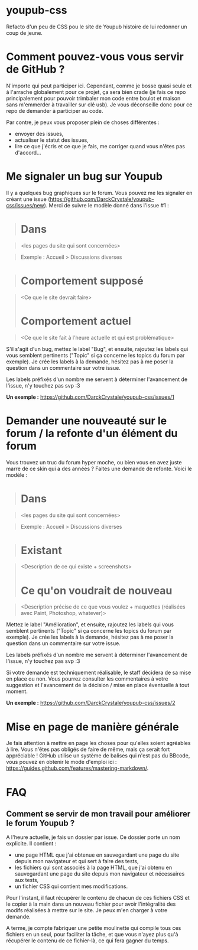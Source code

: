 # youpub-css
Refacto d'un peu de CSS pou le site de Youpub histoire de lui redonner un coup de jeune.

# Comment pouvez-vous vous servir de GitHub ?
N'importe qui peut participer ici. Cependant, comme je bosse quasi seule et à l'arrache globalement pour ce projet, ça sera bien crade (je fais ce repo principalement pour pouvoir trimbaler mon code entre boulot et maison sans m'emmerder à travailler sur clé usb). Je vous déconseille donc pour ce repo de demander à participer au code.

Par contre, je peux vous proposer plein de choses différentes :
- envoyer des issues,
- actualiser le statut des issues,
- lire ce que j'écris et ce que je fais, me corriger quand vous n'êtes pas d'accord...

# Me signaler un bug sur Youpub
Il y a quelques bug graphiques sur le forum. Vous pouvez me les signaler en créant une issue (https://github.com/DarckCrystale/youpub-css/issues/new). Merci de suivre le modèle donné dans l'issue #1 :
> # **Dans**

> \<les pages du site qui sont concernées>

> Exemple : Accueil > Discussions diverses
 
> # **Comportement supposé**

> \<Ce que le site devrait faire>
> 
> # **Comportement actuel**

> \<Ce que le site fait à l'heure actuelle et qui est problématique>


S'il s'agit d'un bug, mettez le label "Bug", et ensuite, rajoutez les labels qui vous semblent pertinents ("Topic" si ça concerne les topics du forum par exemple). Je crée les labels à la demande, hésitez pas à me poser la question dans un commentaire sur votre issue.

Les labels préfixés d'un nombre me servent à déterminer l'avancement de l'issue, n'y touchez pas svp :3

**Un exemple :** https://github.com/DarckCrystale/youpub-css/issues/1

# Demander une nouveauté sur le forum / la refonte d'un élément du forum
Vous trouvez un truc du forum hyper moche, ou bien vous en avez juste marre de ce skin qui a des années ? Faites une demande de refonte. Voici le modèle :
> # **Dans**

> \<les pages du site qui sont concernées>

> Exemple : Accueil > Discussions diverses
 
> # **Existant**

> \<Description de ce qui existe + screenshots>
> 
> # **Ce qu'on voudrait de nouveau**

> \<Description précise de ce que vous voulez + maquettes (réalisées avec Paint, Photoshop, whatever)>

Mettez le label "Amélioration", et ensuite, rajoutez les labels qui vous semblent pertinents ("Topic" si ça concerne les topics du forum par exemple). Je crée les labels à la demande, hésitez pas à me poser la question dans un commentaire sur votre issue.

Les labels préfixés d'un nombre me servent à déterminer l'avancement de l'issue, n'y touchez pas svp :3

Si votre demande est techniquement réalisable, le staff décidera de sa mise en place ou non. Vous pourrez consulter les commentaires à votre suggestion et l'avancement de la décision / mise en place éventuelle à tout moment.

**Un exemple :** https://github.com/DarckCrystale/youpub-css/issues/2

# Mise en page de manière générale
Je fais attention à mettre en page les choses pour qu'elles soient agréables à lire. Vous n'êtes pas obligés de faire de même, mais ça serait fort appréciable ! GitHub utilise un système de balises qui n'est pas du BBcode, vous pouvez en obtenir le mode d'emploi ici : https://guides.github.com/features/mastering-markdown/.

# FAQ
## Comment se servir de mon travail pour améliorer le forum Youpub ?
A l'heure actuelle, je fais un dossier par issue. Ce dossier porte un nom explicite. Il contient :
- une page HTML que j'ai obtenue en sauvegardant une page du site depuis mon navigateur et qui sert à faire des tests,
- les fichiers qui sont associés à la page HTML, que j'ai obtenu en sauvegardant une page du site depuis mon navigateur et nécessaires aux tests,
- un fichier CSS qui contient mes modifications.

Pour l'instant, il faut récupérer le contenu de chacun de ces fichiers CSS et le copier à la main dans un nouveau fichier pour avoir l'intégralité des modifs réalisées à mettre sur le site. Je peux m'en charger à votre demande.

A terme, je compte fabriquer une petite moulinette qui compile tous ces fichiers en un seul, pour faciliter la tâche, et que vous n'ayez plus qu'à récupérer le contenu de ce fichier-là, ce qui fera gagner du temps.
